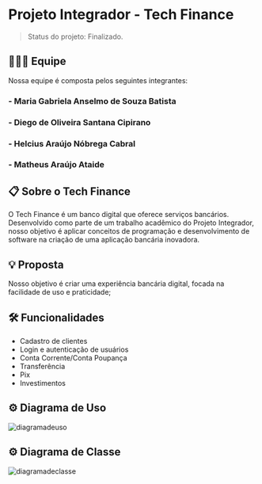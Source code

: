 # Projeto Integrador - Tech Finance
> Status do projeto: Finalizado.

## 🧑🏻‍💻 Equipe

Nossa equipe é composta pelos seguintes integrantes:

### - Maria Gabriela Anselmo de Souza Batista
### - Diego de Oliveira Santana Cipirano
### - Helcius Araújo Nóbrega Cabral 
### - Matheus Araújo Ataide

## 📋 Sobre o Tech Finance

O Tech Finance é um banco digital que oferece serviços bancários. Desenvolvido como parte de um trabalho acadêmico do Projeto Integrador, nosso objetivo é aplicar conceitos de programação e desenvolvimento de software na criação de uma aplicação bancária inovadora.

## 💡 Proposta
Nosso objetivo é criar uma experiência bancária digital, focada na facilidade de uso e praticidade;

## 🛠 Funcionalidades

- Cadastro de clientes
- Login e autenticação de usuários
- Conta Corrente/Conta Poupança
- Transferência
- Pix
- Investimentos

## ⚙️ Diagrama de Uso
![diagramadeuso](https://github.com/gabrielaanselmo/uniesp_projeto_integrador_techfinance/assets/112910372/c500c07f-35c4-4190-b3f6-2cfc7f2c5d5b)
## ⚙️ Diagrama de Classe
![diagramadeclasse](https://github.com/gabrielaanselmo/uniesp_projeto_integrador_techfinance/assets/112910372/003ee91e-2a6f-4dc2-830f-ec3893bb3184)
